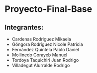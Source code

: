 # Proyecto-Final-Base

## Integrantes: ##

- Cardenas Rodriguez Mikaela
- Góngora Rodríguez Nicole Patricia
- Fernández Quintela Pablo Daniel
- Mollinedo Gorayeb Manuel
- Tordoya Taquichiri Juan Rodrigo
- Villadegut Alurralde Rodrigo

